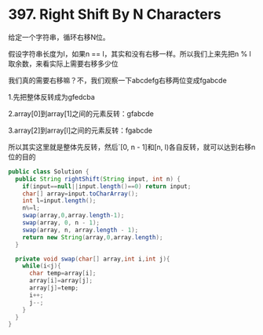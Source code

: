# 397. Right Shift By N Characters

给定一个字符串，循环右移N位。

假设字符串长度为l，如果n == l，其实和没有右移一样。所以我们上来先把n % l取余数，来看实际上需要右移多少位

我们真的需要右移嘛？不，我们观察一下abcdefg右移两位变成fgabcde

1.先把整体反转成为gfedcba

2.array[0]到array[1]之间的元素反转：gfabcde

3.array[2]到array[l]之间的元素反转：fgabcde

所以其实这里就是整体先反转，然后`[0, n - 1]和[n, l)各自反转，就可以达到右移n位的目的

```java
public class Solution {
  public String rightShift(String input, int n) {
    if(input==null||input.length()==0) return input;
    char[] array=input.toCharArray();
    int l=input.length();
    n%=l;
    swap(array,0,array.length-1);
    swap(array, 0, n - 1);
    swap(array, n, array.length - 1);
    return new String(array,0,array.length);
  }

  private void swap(char[] array,int i,int j){
    while(i<j){
      char temp=array[i];
      array[i]=array[j];
      array[j]=temp;
      i++;
      j--;
    }
  }
}
